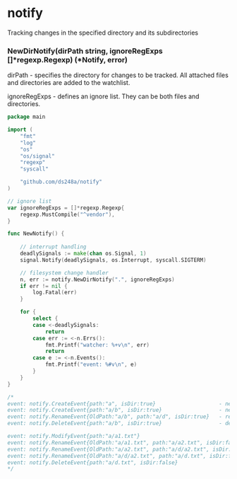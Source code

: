 # notify

Tracking changes in the specified directory and its subdirectories

### NewDirNotify(dirPath string, ignoreRegExps []*regexp.Regexp) (*Notify, error)

dirPath - specifies the directory for changes to be tracked. All attached files and directories are added to the watchlist.

ignoreRegExps - defines an ignore list. They can be both files and directories. 


```go
package main

import (
	"fmt"
	"log"
	"os"
	"os/signal"
	"regexp"
	"syscall"

	"github.com/ds248a/notify"
)

// ignore list
var ignoreRegExps = []*regexp.Regexp{
	regexp.MustCompile("^vendor"),
}

func NewNotify() {
	
	// interrupt handling 
	deadlySignals := make(chan os.Signal, 1)
	signal.Notify(deadlySignals, os.Interrupt, syscall.SIGTERM)

	// filesystem change handler
	n, err := notify.NewDirNotify(".", ignoreRegExps)
	if err != nil {
		log.Fatal(err)
	}

	for {
		select {
		case <-deadlySignals:
			return
		case err := <-n.Errs():
			fmt.Printf("watcher: %+v\n", err)
			return
		case e := <-n.Events():
			fmt.Printf("event: %#v\n", e)
		}
	}
}

/*
event: notify.CreateEvent{path:"a", isDir:true}                    - new folder './a'
event: notify.CreateEvent{path:"a/b", isDir:true}                  - new folder './a/b'
event: notify.RenameEvent{OldPath:"a/b", path:"a/d", isDir:true}   - rename folder 'b' to 'd'
event: notify.DeleteEvent{path:"a/b", isDir:true}                  - delete folder './a/b'

event: notify.ModifyEvent{path:"a/a1.txt"}                                     - new or edit file
event: notify.RenameEvent{OldPath:"a/a1.txt", path:"a/a2.txt", isDir:false}    - rename file
event: notify.RenameEvent{OldPath:"a/a2.txt", path:"a/d/a2.txt", isDir:false}  - move file
event: notify.RenameEvent{OldPath:"a/d/a2.txt", path:"a/d.txt", isDir:false}   - rename && move file
event: notify.DeleteEvent{path:"a/d.txt", isDir:false}                         - delete file
*/
```

